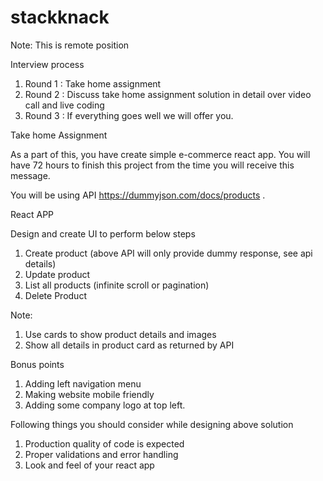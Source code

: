 # stackknack
Note: This is remote position

Interview process

1. Round 1 : Take home assignment
2. Round 2 : Discuss take home assignment solution in detail over video call and live coding
3. Round 3 : If everything goes well we will offer you.

Take home Assignment

As a part of this, you have create simple e-commerce react app.
You will have 72 hours to finish this project from the time you will
receive this message.

You will be using API https://dummyjson.com/docs/products
.

React APP

Design and create UI to perform below steps
1. Create product (above API will only provide dummy response, see api details)
2. Update product
3. List all products (infinite scroll or pagination)
4. Delete Product

Note:
1. Use cards to show product details and images
2. Show all details in product card as returned by API

Bonus points
1. Adding left navigation menu
2. Making website mobile friendly
3. Adding some company logo at top left.

Following things you should consider while designing above solution
1. Production quality of code is expected
2. Proper validations and error handling
3. Look and feel of your react app
